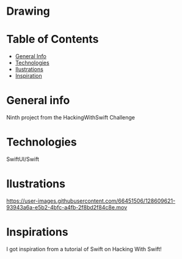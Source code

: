 



# Drawing
# Table of Contents

- <a href="https://github.com/sergiosepulveda09/Drawing/tree/main#general-info" >General Info</a>
- <a href="https://github.com/sergiosepulveda09/Drawing/tree/main#technologies">Technologies</a>
- <a href="https://github.com/sergiosepulveda09/Drawing/tree/main#ilustrations">Ilustrations</a>
- <a href="https://github.com/sergiosepulveda09/Drawing/tree/main#inspirations">Inspiration</a>

# General info

Ninth project from the HackingWithSwift Challenge

# Technologies
SwiftUI/Swift

# Ilustrations

https://user-images.githubusercontent.com/66451506/128609621-93943a6a-e5b2-4bfc-a4fb-2f8bd2f84c8e.mov

# Inspirations
I got inspiration from a tutorial of Swift on Hacking With Swift! 
